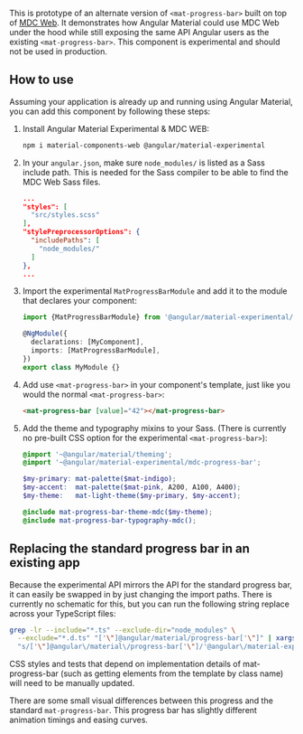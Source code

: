 This is prototype of an alternate version of `<mat-progress-bar>` built on top of
[MDC Web](https://github.com/material-components/material-components-web). It demonstrates how
Angular Material could use MDC Web under the hood while still exposing the same API Angular users as
the existing `<mat-progress-bar>`. This component is experimental and should not be used in
production.

## How to use
Assuming your application is already up and running using Angular Material, you can add this
component by following these steps:

1. Install Angular Material Experimental & MDC WEB:

   ```bash
   npm i material-components-web @angular/material-experimental
   ```

2. In your `angular.json`, make sure `node_modules/` is listed as a Sass include path. This is
   needed for the Sass compiler to be able to find the MDC Web Sass files.

   ```json
   ...
   "styles": [
     "src/styles.scss"
   ],
   "stylePreprocessorOptions": {
     "includePaths": [
       "node_modules/"
     ]
   },
   ...
   ```

3. Import the experimental `MatProgressBarModule` and add it to the module that declares your
   component:

   ```ts
   import {MatProgressBarModule} from '@angular/material-experimental/mdc-progress-bar';

   @NgModule({
     declarations: [MyComponent],
     imports: [MatProgressBarModule],
   })
   export class MyModule {}
   ```

4. Add use `<mat-progress-bar>` in your component's template, just like you would the normal
   `<mat-progress-bar>`:

   ```html
   <mat-progress-bar [value]="42"></mat-progress-bar>
   ```

5. Add the theme and typography mixins to your Sass. (There is currently no pre-built CSS option for
   the experimental `<mat-progress-bar>`):

   ```scss
   @import '~@angular/material/theming';
   @import '~@angular/material-experimental/mdc-progress-bar';

   $my-primary: mat-palette($mat-indigo);
   $my-accent:  mat-palette($mat-pink, A200, A100, A400);
   $my-theme:   mat-light-theme($my-primary, $my-accent);

   @include mat-progress-bar-theme-mdc($my-theme);
   @include mat-progress-bar-typography-mdc();
   ```

## Replacing the standard progress bar in an existing app
Because the experimental API mirrors the API for the standard progress bar, it can easily be swapped
in by just changing the import paths. There is currently no schematic for this, but you can run the
following string replace across your TypeScript files:

```bash
grep -lr --include="*.ts" --exclude-dir="node_modules" \
  --exclude="*.d.ts" "['\"]@angular/material/progress-bar['\"]" | xargs sed -i \
  "s/['\"]@angular\/material\/progress-bar['\"]/'@angular\/material-experimental\/mdc-progress-bar'/g"
```

CSS styles and tests that depend on implementation details of mat-progress-bar (such as getting
elements from the template by class name) will need to be manually updated.

There are some small visual differences between this progress and the standard `mat-progress-bar`.
This progress bar has slightly different animation timings and easing curves.
